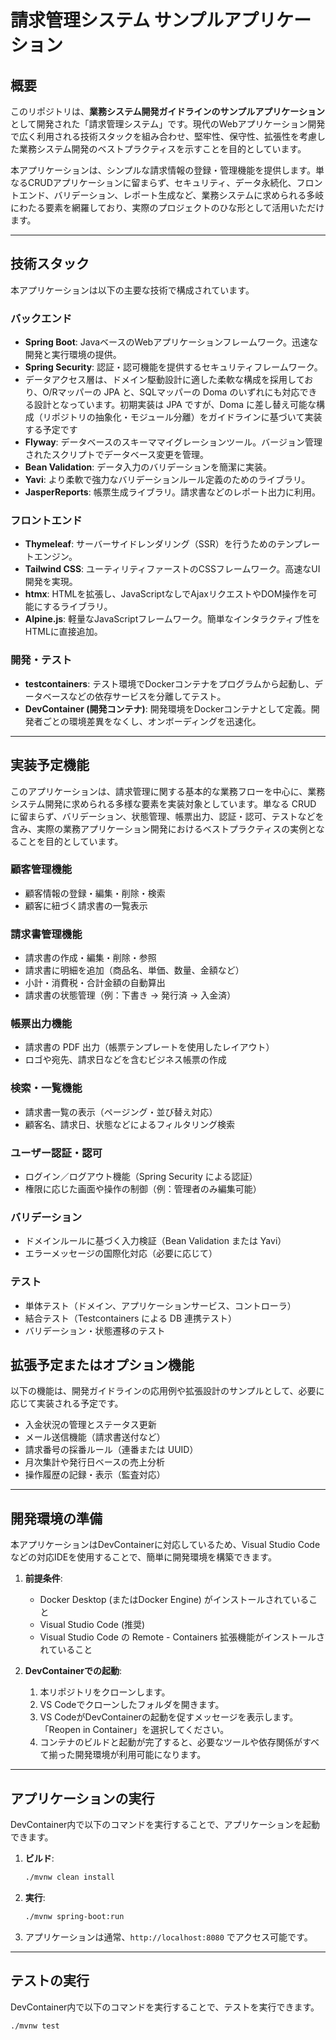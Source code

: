 # 請求管理システム サンプルアプリケーション

## 概要

このリポジトリは、**業務システム開発ガイドラインのサンプルアプリケーション**として開発された「請求管理システム」です。現代のWebアプリケーション開発で広く利用される技術スタックを組み合わせ、堅牢性、保守性、拡張性を考慮した業務システム開発のベストプラクティスを示すことを目的としています。

本アプリケーションは、シンプルな請求情報の登録・管理機能を提供します。単なるCRUDアプリケーションに留まらず、セキュリティ、データ永続化、フロントエンド、バリデーション、レポート生成など、業務システムに求められる多岐にわたる要素を網羅しており、実際のプロジェクトのひな形として活用いただけます。

---

## 技術スタック

本アプリケーションは以下の主要な技術で構成されています。

### バックエンド

- **Spring Boot**: JavaベースのWebアプリケーションフレームワーク。迅速な開発と実行環境の提供。
- **Spring Security**: 認証・認可機能を提供するセキュリティフレームワーク。
- データアクセス層は、ドメイン駆動設計に適した柔軟な構成を採用しており、O/Rマッパーの JPA と、SQLマッパーの Doma のいずれにも対応できる設計となっています。初期実装は JPA ですが、Doma に差し替え可能な構成（リポジトリの抽象化・モジュール分離）をガイドラインに基づいて実装する予定です
- **Flyway**: データベースのスキーママイグレーションツール。バージョン管理されたスクリプトでデータベース変更を管理。
- **Bean Validation**: データ入力のバリデーションを簡潔に実装。
- **Yavi**: より柔軟で強力なバリデーションルール定義のためのライブラリ。
- **JasperReports**: 帳票生成ライブラリ。請求書などのレポート出力に利用。

### フロントエンド

- **Thymeleaf**: サーバーサイドレンダリング（SSR）を行うためのテンプレートエンジン。
- **Tailwind CSS**: ユーティリティファーストのCSSフレームワーク。高速なUI開発を実現。
- **htmx**: HTMLを拡張し、JavaScriptなしでAjaxリクエストやDOM操作を可能にするライブラリ。
- **Alpine.js**: 軽量なJavaScriptフレームワーク。簡単なインタラクティブ性をHTMLに直接追加。

### 開発・テスト

- **testcontainers**: テスト環境でDockerコンテナをプログラムから起動し、データベースなどの依存サービスを分離してテスト。
- **DevContainer (開発コンテナ)**: 開発環境をDockerコンテナとして定義。開発者ごとの環境差異をなくし、オンボーディングを迅速化。

---

## 実装予定機能

このアプリケーションは、請求管理に関する基本的な業務フローを中心に、業務システム開発に求められる多様な要素を実装対象としています。単なる CRUD に留まらず、バリデーション、状態管理、帳票出力、認証・認可、テストなどを含み、実際の業務アプリケーション開発におけるベストプラクティスの実例となることを目的としています。

### 顧客管理機能

- 顧客情報の登録・編集・削除・検索
- 顧客に紐づく請求書の一覧表示

### 請求書管理機能

- 請求書の作成・編集・削除・参照
- 請求書に明細を追加（商品名、単価、数量、金額など）
- 小計・消費税・合計金額の自動算出
- 請求書の状態管理（例：下書き → 発行済 → 入金済）

### 帳票出力機能

- 請求書の PDF 出力（帳票テンプレートを使用したレイアウト）
- ロゴや宛先、請求日などを含むビジネス帳票の作成

### 検索・一覧機能

- 請求書一覧の表示（ページング・並び替え対応）
- 顧客名、請求日、状態などによるフィルタリング検索

### ユーザー認証・認可

- ログイン／ログアウト機能（Spring Security による認証）
- 権限に応じた画面や操作の制御（例：管理者のみ編集可能）

### バリデーション

- ドメインルールに基づく入力検証（Bean Validation または Yavi）
- エラーメッセージの国際化対応（必要に応じて）

### テスト

- 単体テスト（ドメイン、アプリケーションサービス、コントローラ）
- 結合テスト（Testcontainers による DB 連携テスト）
- バリデーション・状態遷移のテスト

## 拡張予定またはオプション機能

以下の機能は、開発ガイドラインの応用例や拡張設計のサンプルとして、必要に応じて実装される予定です。

- 入金状況の管理とステータス更新
- メール送信機能（請求書送付など）
- 請求番号の採番ルール（連番または UUID）
- 月次集計や発行日ベースの売上分析
- 操作履歴の記録・表示（監査対応）

---

## 開発環境の準備

本アプリケーションはDevContainerに対応しているため、Visual Studio Codeなどの対応IDEを使用することで、簡単に開発環境を構築できます。

1.  **前提条件**:
    - Docker Desktop (またはDocker Engine) がインストールされていること
    - Visual Studio Code (推奨)
    - Visual Studio Code の Remote - Containers 拡張機能がインストールされていること

2.  **DevContainerでの起動**:
    1.  本リポジトリをクローンします。
    2.  VS Codeでクローンしたフォルダを開きます。
    3.  VS CodeがDevContainerの起動を促すメッセージを表示します。「Reopen in Container」を選択してください。
    4.  コンテナのビルドと起動が完了すると、必要なツールや依存関係がすべて揃った開発環境が利用可能になります。

---

## アプリケーションの実行

DevContainer内で以下のコマンドを実行することで、アプリケーションを起動できます。

1.  **ビルド**:
    ```bash
    ./mvnw clean install
    ```
2.  **実行**:
    ```bash
    ./mvnw spring-boot:run
    ```
3.  アプリケーションは通常、`http://localhost:8080` でアクセス可能です。

---

## テストの実行

DevContainer内で以下のコマンドを実行することで、テストを実行できます。

```bash
./mvnw test
```
